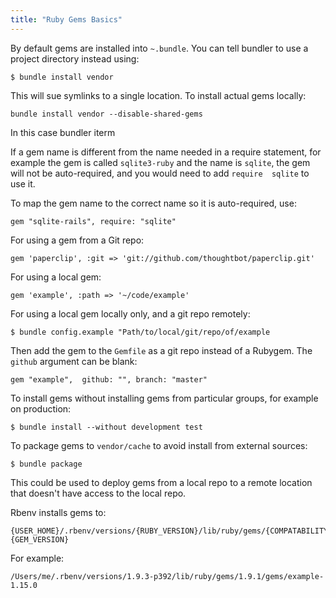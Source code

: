 ```yaml
---
title: "Ruby Gems Basics"
---
```


By default gems are installed into `~.bundle`. You can tell bundler to use a project directory instead using:

```
$ bundle install vendor
```

This will sue symlinks to a single location. To install actual gems locally:

```
bundle install vendor --disable-shared-gems
```

In this case bundler  iterm  

If a gem name is different from the name needed in a require statement, for example the gem is called `sqlite3-ruby` and the name is `sqlite`, the gem will not be auto-required, and you would need to add `require  sqlite` to use it. 

To map the gem name to the correct name so it is auto-required, use:

```
gem "sqlite-rails", require: "sqlite"
```

For using a gem from a Git repo:

```
gem 'paperclip', :git => 'git://github.com/thoughtbot/paperclip.git'
```

For using a local gem:

```
gem 'example', :path => '~/code/example'
```

For using a local gem locally only, and a git repo remotely:

```
$ bundle config.example "Path/to/local/git/repo/of/example
```

Then add the gem to the `Gemfile` as a git repo instead of a Rubygem. The `github` argument can be blank:

```
gem "example",  github: "", branch: "master"
```

To install gems without installing gems from particular groups, for example on production:
```
$ bundle install --without development test
```

To package gems to `vendor/cache` to avoid install from external sources:

```
$ bundle package
```

This could be used to deploy gems from a local repo to a remote location that doesn't have access to the local repo.

Rbenv installs gems to: 

```
{USER_HOME}/.rbenv/versions/{RUBY_VERSION}/lib/ruby/gems/{COMPATABILITY_LEVEL}/gems/{GEM_NAME}-{GEM_VERSION}
```

For example:

```
/Users/me/.rbenv/versions/1.9.3-p392/lib/ruby/gems/1.9.1/gems/example-1.15.0
```
